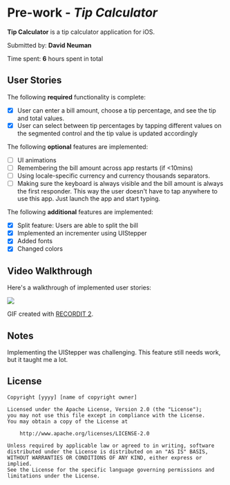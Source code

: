 # Pre-work - *Tip Calculator*

**Tip Calculator** is a tip calculator application for iOS.

Submitted by: **David Neuman**

Time spent: **6** hours spent in total

## User Stories

The following **required** functionality is complete:

* [x] User can enter a bill amount, choose a tip percentage, and see the tip and total values.
* [x] User can select between tip percentages by tapping different values on the segmented control and the tip value is updated accordingly

The following **optional** features are implemented:

* [ ] UI animations
* [ ] Remembering the bill amount across app restarts (if <10mins)
* [ ] Using locale-specific currency and currency thousands separators.
* [ ] Making sure the keyboard is always visible and the bill amount is always the first responder. This way the user doesn't have to tap anywhere to use this app. Just launch the app and start typing.

The following **additional** features are implemented:

- [x] Split feature: Users are able to split the bill
- [x] Implemented an incrementer using UIStepper
- [x] Added fonts
- [x] Changed colors

## Video Walkthrough

Here's a walkthrough of implemented user stories:

<img src='https://recordit.co/9OZZZFq7Pq' />

GIF created with [RECORDIT 2](https://recordit.co//).

## Notes

Implementing the UIStepper was challenging. This feature still needs work, but it taught me a lot.

## License

    Copyright [yyyy] [name of copyright owner]

    Licensed under the Apache License, Version 2.0 (the "License");
    you may not use this file except in compliance with the License.
    You may obtain a copy of the License at

        http://www.apache.org/licenses/LICENSE-2.0

    Unless required by applicable law or agreed to in writing, software
    distributed under the License is distributed on an "AS IS" BASIS,
    WITHOUT WARRANTIES OR CONDITIONS OF ANY KIND, either express or implied.
    See the License for the specific language governing permissions and
    limitations under the License.
